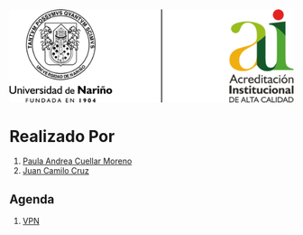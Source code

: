 <div align=center><img src="Img/img01.png"></div>

# Realizado Por
1. [Paula Andrea Cuellar Moreno][00]
1. [Juan Camilo Cruz][01]

## Agenda
1. [VPN][03]



[00]:https://github.com/Paula717

[01]:https://github.com/JuanC717

[03]:https://github.com/Paula717/VPN/tree/main/1-VPN

